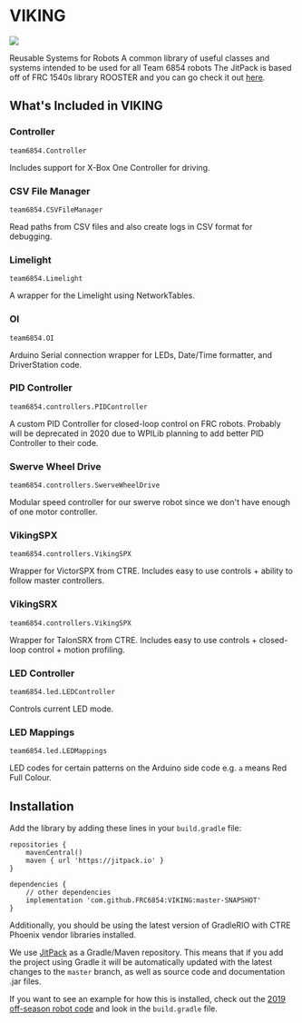 # VIKING
[![](https://jitpack.io/v/FRC6854/VIKING.svg)](https://jitpack.io/#FRC6854/VIKING)

Reusable Systems for Robots
A common library of useful classes and systems intended to be used for all Team 6854 robots
The JitPack is based off of FRC 1540s library ROOSTER and you can go check it out [here](https://github.com/flamingchickens1540/ROOSTER).

## What's Included in VIKING

### Controller
`team6854.Controller`

Includes support for X-Box One Controller for driving.

### CSV File Manager
`team6854.CSVFileManager`

Read paths from CSV files and also create logs in CSV format for debugging.

### Limelight
`team6854.Limelight`

A wrapper for the Limelight using NetworkTables.

### OI
`team6854.OI`

Arduino Serial connection wrapper for LEDs, Date/Time formatter, and DriverStation code.

### PID Controller
`team6854.controllers.PIDController`

A custom PID Controller for closed-loop control on FRC robots. Probably will be deprecated in 2020 due to WPILib planning to add better PID Controller to their code.

### Swerve Wheel Drive
`team6854.controllers.SwerveWheelDrive`

Modular speed controller for our swerve robot since we don't have enough of one motor controller.

### VikingSPX
`team6854.controllers.VikingSPX`

Wrapper for VictorSPX from CTRE. Includes easy to use controls + ability to follow master controllers.

### VikingSRX
`team6854.controllers.VikingSPX`

Wrapper for TalonSRX from CTRE. Includes easy to use controls + closed-loop control + motion profiling.

### LED Controller
`team6854.led.LEDController`

Controls current LED mode.

### LED Mappings
`team6854.led.LEDMappings`

LED codes for certain patterns on the Arduino side code e.g. `a` means Red Full Colour.

## Installation

Add the library by adding these lines in your `build.gradle` file:

```Gradle
repositories {
    mavenCentral()
    maven { url 'https://jitpack.io' }
}

dependencies {
    // other dependencies
    implementation 'com.github.FRC6854:VIKING:master-SNAPSHOT'
}
```

Additionally, you should be using the latest version of GradleRIO with CTRE Phoenix vendor libraries installed.

We use [JitPack](https://jitpack.io) as a Gradle/Maven repository. This means that if you add the project using Gradle it will be automatically updated with the latest changes to the `master` branch, as well as source code and documentation .jar files.

If you want to see an example for how this is installed, check out the [2019 off-season robot code](https://github.com/FRC6854/2019OffSeasonRobot) and look in the `build.gradle` file.